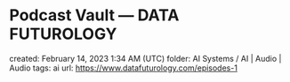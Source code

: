 # Podcast Vault — DATA FUTUROLOGY

created: February 14, 2023 1:34 AM (UTC)
folder: AI Systems / AI | Audio | Audio
tags: ai
url: https://www.datafuturology.com/episodes-1